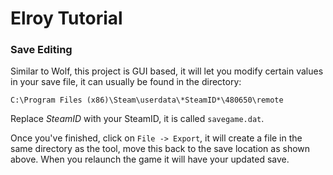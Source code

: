 # Elroy Tutorial

### Save Editing
Similar to Wolf, this project is GUI based, it will let you modify certain values in your save file,
it can usually be found in the directory:

`C:\Program Files (x86)\Steam\userdata\*SteamID*\480650\remote`

Replace *SteamID* with your SteamID, it is called `savegame.dat`.

Once you've finished, click on `File -> Export`, it will create a file in the same directory as the tool,
move this back to the save location as shown above. When you relaunch the game it will have your updated save.